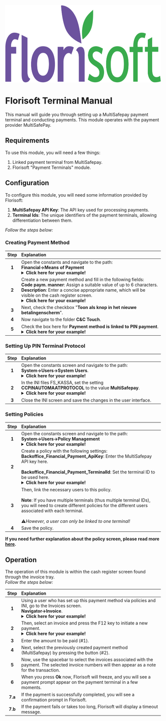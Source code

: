 <img src="../../fslogo.png" height=250px>
<!-- DO NOT RELEASE, SETTING NAMES ARE DIRECTLY TRANSLATED AND REQUIRE FURTHER CHECKING! -->

# Florisoft Terminal Manual

This manual will guide you through setting up a MultiSafepay payment terminal and conducting payments. This module operates with the payment provider MultiSafePay.

## Requirements

To use this module, you will need a few things:

1. Linked payment terminal from MultiSafepay.
2. Florisoft "Payment Terminals" module.

## Configuration

To configure this module, you will need some information provided by Florisoft:

1. **MultiSafepay API Key**: The API key used for processing payments.
2. **Terminal Ids**: The unique identifiers of the payment terminals, allowing differentiation between them.

*Follow the steps below:*

### Creating Payment Method

|Step|Explanation|
|:-:|:--|
|**1**|Open the constants and navigate to the path:<br>**Financial→Means of Payment**<details><summary><b>Click here for your example!</b></summary><img src="Media/EN/4.png"></details>|
|**2**|Create a new payment method and fill in the following fields:<br>**Code paym. manner**: Assign a suitable value of up to 6 characters.<br>**Description**: Enter a concise appropriate name, which will be visible on the cash register screen.<details><summary><b>Click here for your example!</b></summary><img src="Media/EN/2.png"></details>|
|**3**|Next, check the checkbox "**Toon als knop in het nieuwe betalingenscherm**".|
|**4**|Now navigate to the folder **C&C Touch**.|
|**5**|Check the box here for **Payment method is linked to PIN payment**.<details><summary><b>Click here for your example!</b></summary><img src="Media/EN/1.png"></details>|

### Setting Up PIN Terminal Protocol

|Step|Explanation|
|:-:|:--|
|**1**|Open the constants screen and navigate to the path:<br> **System→Users→System Users**.<details><summary><b>Click here for your example!</b></summary><img src="Media/EN/5.png"></details>|
|**2**|In the INI files FS_KASSA, set the setting **CCPINAUTOMAATPROTOCOL** to the value **MultiSafepay**.<details><summary><b>Click here for your example!</b></summary><img src="Media/EN/6.png"></details>|
|**3**|Close the INI screen and save the changes in the user interface.|

### Setting Policies

|Step|Explanation|
|:-:|:--|
|**1**|Open the constants screen and navigate to the path:<br>**System→Users→Policy Management**<details><summary><b>Click here for your example!</b></summary><img src="Media/EN/7.png"></details>|
|**2**|Create a policy with the following settings:<br>**Backoffice_Financial_Payment_ApiKey**: Enter the MultiSafepay API key here.<br><br>**Backoffice_Financial_Payment_TerminalId**: Set the terminal ID to be used here.<details><summary><b>Click here for your example!</b></summary><img src="Media/EN/8.png"></details>|
|**3**|Then, link the necessary users to this policy.<br><br>**Note**: If you have multiple terminals (thus multiple terminal IDs), you will need to create different policies for the different users associated with each terminal. <br><br>:warning:*However, a user can only be linked to one terminal!* |
|**4**|Save the policy.|

**If you need further explanation about the policy screen, please read more [here](https://github.com/florisoft/User.Manuals/blob/main/BASIS/Policy%20Management/Manual%20Policy%20Management%20EN.md).**

## Operation

The operation of this module is within the cash register screen found through the invoice tray.<br>
*Follow the steps below:*

|Step|Explanation|
|:-:|:--|
|**1**|Using a user who has set up this payment method via policies and INI, go to the Invoices screen.<br>**Navigator→Invoice**.<details><summary><b>Click here for your example!</b></summary><img src="Media/EN/9.png"></details>|
|**2**|Then, select an invoice and press the F12 key to initiate a new payment. <details><summary><b>Click here for your example!</b></summary><img src="Media/EN/10.png"></details>|
|**3**|Enter the amount to be paid (#1). |
|**4**|Next, select the previously created payment method (MultiSafepay) by pressing the button (#2).|
|**5**|Now, use the spacebar to select the invoices associated with the payment. The selected invoice numbers will then appear as a note for the transaction.|
|**6**|When you press **Ok** now, Florisoft will freeze, and you will see a payment prompt appear on the payment terminal in a few moments.|
|**7.a**|If the payment is successfully completed, you will see a confirmation prompt in Florisoft.|
|**7.b**|If the payment fails or takes too long, Florisoft will display a timeout message.|
